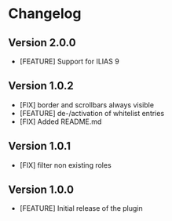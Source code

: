 # Changelog

## Version 2.0.0
- [FEATURE] Support for ILIAS 9

## Version 1.0.2
- [FIX] border and scrollbars always visible
- [FEATURE] de-/activation of whitelist entries
- [FIX] Added README.md

## Version 1.0.1
- [FIX] filter non existing roles

## Version 1.0.0
- [FEATURE] Initial release of the plugin 
